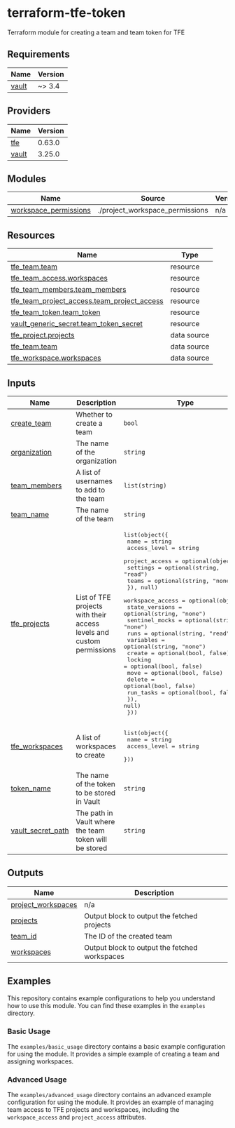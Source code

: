 # terraform-tfe-token
Terraform module for creating a team and team token for TFE

<!-- BEGIN_TF_DOCS -->
## Requirements

| Name | Version |
|------|---------|
| <a name="requirement_vault"></a> [vault](#requirement\_vault) | ~> 3.4 |

## Providers

| Name | Version |
|------|---------|
| <a name="provider_tfe"></a> [tfe](#provider\_tfe) | 0.63.0 |
| <a name="provider_vault"></a> [vault](#provider\_vault) | 3.25.0 |

## Modules

| Name | Source | Version |
|------|--------|---------|
| <a name="module_workspace_permissions"></a> [workspace\_permissions](#module\_workspace\_permissions) | ./project_workspace_permissions | n/a |

## Resources

| Name | Type |
|------|------|
| [tfe_team.team](https://registry.terraform.io/providers/hashicorp/tfe/latest/docs/resources/team) | resource |
| [tfe_team_access.workspaces](https://registry.terraform.io/providers/hashicorp/tfe/latest/docs/resources/team_access) | resource |
| [tfe_team_members.team_members](https://registry.terraform.io/providers/hashicorp/tfe/latest/docs/resources/team_members) | resource |
| [tfe_team_project_access.team_project_access](https://registry.terraform.io/providers/hashicorp/tfe/latest/docs/resources/team_project_access) | resource |
| [tfe_team_token.team_token](https://registry.terraform.io/providers/hashicorp/tfe/latest/docs/resources/team_token) | resource |
| [vault_generic_secret.team_token_secret](https://registry.terraform.io/providers/hashicorp/vault/latest/docs/resources/generic_secret) | resource |
| [tfe_project.projects](https://registry.terraform.io/providers/hashicorp/tfe/latest/docs/data-sources/project) | data source |
| [tfe_team.team](https://registry.terraform.io/providers/hashicorp/tfe/latest/docs/data-sources/team) | data source |
| [tfe_workspace.workspaces](https://registry.terraform.io/providers/hashicorp/tfe/latest/docs/data-sources/workspace) | data source |

## Inputs

| Name | Description | Type | Default | Required |
|------|-------------|------|---------|:--------:|
| <a name="input_create_team"></a> [create\_team](#input\_create\_team) | Whether to create a team | `bool` | `false` | no |
| <a name="input_organization"></a> [organization](#input\_organization) | The name of the organization | `string` | n/a | yes |
| <a name="input_team_members"></a> [team\_members](#input\_team\_members) | A list of usernames to add to the team | `list(string)` | `[]` | no |
| <a name="input_team_name"></a> [team\_name](#input\_team\_name) | The name of the team | `string` | n/a | yes |
| <a name="input_tfe_projects"></a> [tfe\_projects](#input\_tfe\_projects) | List of TFE projects with their access levels and custom permissions | <pre>list(object({<br>    name         = string<br>    access_level = string<br>    project_access = optional(object({<br>      settings = optional(string, "read")<br>      teams    = optional(string, "none")<br>    }), null)<br>    workspace_access = optional(object({<br>      state_versions = optional(string, "none")<br>      sentinel_mocks = optional(string, "none")<br>      runs           = optional(string, "read")<br>      variables      = optional(string, "none")<br>      create         = optional(bool, false)<br>      locking        = optional(bool, false)<br>      move           = optional(bool, false)<br>      delete         = optional(bool, false)<br>      run_tasks      = optional(bool, false)<br>    }), null)<br>  }))</pre> | `[]` | no |
| <a name="input_tfe_workspaces"></a> [tfe\_workspaces](#input\_tfe\_workspaces) | A list of workspaces to create | <pre>list(object({<br>    name         = string<br>    access_level = string<br>  }))</pre> | `[]` | no |
| <a name="input_token_name"></a> [token\_name](#input\_token\_name) | The name of the token to be stored in Vault | `string` | `"token"` | no |
| <a name="input_vault_secret_path"></a> [vault\_secret\_path](#input\_vault\_secret\_path) | The path in Vault where the team token will be stored | `string` | n/a | yes |

## Outputs

| Name | Description |
|------|-------------|
| <a name="output_project_workspaces"></a> [project\_workspaces](#output\_project\_workspaces) | n/a |
| <a name="output_projects"></a> [projects](#output\_projects) | Output block to output the fetched projects |
| <a name="output_team_id"></a> [team\_id](#output\_team\_id) | The ID of the created team |
| <a name="output_workspaces"></a> [workspaces](#output\_workspaces) | Output block to output the fetched workspaces |
<!-- END_TF_DOCS -->

## Examples

This repository contains example configurations to help you understand how to use this module. You can find these examples in the `examples` directory.

### Basic Usage

The `examples/basic_usage` directory contains a basic example configuration for using the module. It provides a simple example of creating a team and assigning workspaces.

### Advanced Usage

The `examples/advanced_usage` directory contains an advanced example configuration for using the module. It provides an example of managing team access to TFE projects and workspaces, including the `workspace_access` and `project_access` attributes.
